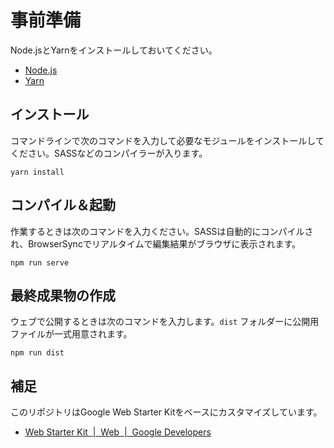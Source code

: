 # 事前準備

Node.jsとYarnをインストールしておいてください。

- [Node\.js](https://nodejs.org/ja/)
- [Yarn](https://yarnpkg.com/lang/en/)

## インストール

コマンドラインで次のコマンドを入力して必要なモジュールをインストールしてください。SASSなどのコンパイラーが入ります。

```
yarn install
```

## コンパイル＆起動

作業するときは次のコマンドを入力ください。SASSは自動的にコンパイルされ、BrowserSyncでリアルタイムで編集結果がブラウザに表示されます。

```
npm run serve
```

## 最終成果物の作成

ウェブで公開するときは次のコマンドを入力します。`dist` フォルダーに公開用ファイルが一式用意されます。

```
npm run dist
```

## 補足

このリポジトリはGoogle Web Starter Kitをベースにカスタマイズしています。

- [Web Starter Kit  \|  Web  \|  Google Developers](https://developers.google.com/web/tools/starter-kit/?hl=ja)
